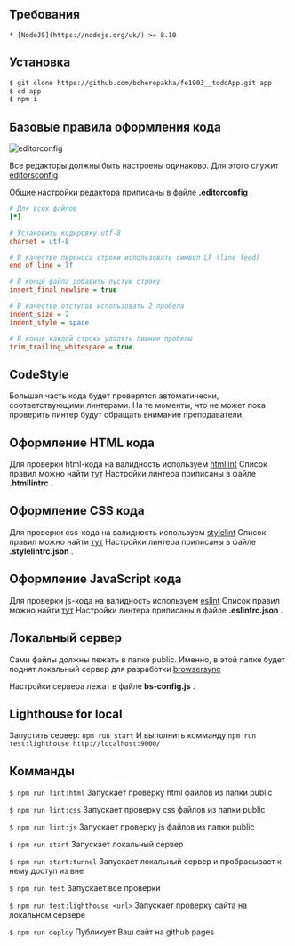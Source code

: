 ## Требования
    * [NodeJS](https://nodejs.org/uk/) >= 8.10

## Установка

```sh
$ git clone https://github.com/bcherepakha/fe1903__todoApp.git app
$ cd app
$ npm i
```

## Базовые правила оформления кода

![editorconfig](http://editorconfig.org/logo.png)

Все редакторы должны быть настроены одинаково. Для этого служит [editorsconfig](http://editorconfig.org/)

Общие настройки редактора приписаны в файле __.editorconfig__ .

```ini
# Для всех файлов
[*]

# Установить кодировку utf-8
charset = utf-8

# В качестве переноса строки использовать символ LF (line feed)
end_of_line = lf

# В конце файла добавить пустую строку
insert_final_newline = true

# В качестве отступов использовать 2 пробела
indent_size = 2
indent_style = space

# В конце каждой строки удалять лишние пробелы
trim_trailing_whitespace = true
```

## CodeStyle

Большая часть кода будет проверятся автоматически, соответствующими линтерами.
На те моменты, что не может пока проверить линтер будут обращать внимание преподаватели.

## Оформление HTML кода

Для проверки html-кода на валидность используем [htmllint](https://github.com/htmllint/htmllint)
Список правил можно найти [тут](https://github.com/htmllint/htmllint/wiki/Options)
Настройки линтера приписаны в файле __.htmllintrc__ .

## Оформление CSS кода

Для проверки css-кода на валидность используем [stylelint](https://stylelint.io/)
Список правил можно найти [тут](http://stylelint.io/user-guide/rules/)
Настройки линтера приписаны в файле __.stylelintrc.json__ .

## Оформление JavaScript кода

Для проверки js-кода на валидность используем [eslint](https://eslint.org/docs/rules/)
Список правил можно найти [тут](http://eslint.org/docs/rules)
Настройки линтера приписаны в файле __.eslintrc.json__ .

## Локальный сервер

Сами файлы должны лежать в папке public. Именно, в этой папке будет поднят
локальный сервер для разработки [browsersync](https://browsersync.io/)

Настройки сервера лежат в файле __bs-config.js__ .

## Lighthouse for local

Запустить сервер: `npm run start` И выполнить комманду `npm run test:lighthouse http://localhost:9000/`

## Комманды

`$ npm run lint:html`
Запускает проверку html файлов из папки public

`$ npm run lint:css`
Запускает проверку css файлов из папки public

`$ npm run lint:js`
Запускает проверку js файлов из папки public

`$ npm run start`
Запускает локальный сервер

`$ npm run start:tunnel`
Запускает локальный сервер и пробрасывает к нему доступ из вне

`$ npm run test`
Запускает все проверки

`$ npm run test:lighthouse <url>`
Запускает проверку сайта на локальном сервере

`$ npm run deploy`
Публикует Ваш сайт на github pages
